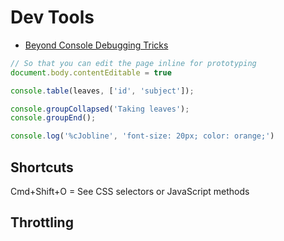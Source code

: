 # Dev Tools

* [Beyond Console Debugging Tricks](https://medium.com/outsystems-experts/beyond-console-debugging-tricks-f7d0d7f5df4#.8dnpq6tna)

```js
// So that you can edit the page inline for prototyping
document.body.contentEditable = true

console.table(leaves, ['id', 'subject']);

console.groupCollapsed('Taking leaves');
console.groupEnd();

console.log('%cJobline', 'font-size: 20px; color: orange;')
```

## Shortcuts

Cmd+Shift+O = See CSS selectors or JavaScript methods

## Throttling

